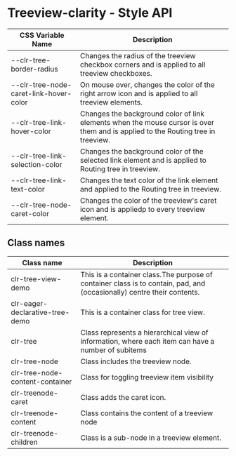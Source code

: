 # Treeview-clarity - Style API

| CSS Variable Name          | Description                                                        |
| -------------------------- | ------------------------------------------------------------------ |
| --clr-tree-border-radius | Changes the radius of the treeview checkbox corners and is applied to all treeview checkboxes.
| --clr-tree-node-caret-link-hover-color | On mouse over, changes the color of the right arrow icon and is applied to all treeview elements.
| --clr-tree-link-hover-color | Changes the background color of link elements when the mouse cursor is over them and is applied to the Routing tree in treeview.
| --clr-tree-link-selection-color | Changes the background color of the selected link element and is applied to Routing tree in treeview.
| --clr-tree-link-text-color | Changes the text color of the link element and applied to the Routing tree in treeview.
| --clr-tree-node-caret-color | Changes the color of the treeview's caret icon and is appliedp to every treeview element.

## Class names

| Class name    | Description                              |
| ------------- | ---------------------------------------- |
| clr-tree-view-demo | This is a container class.The purpose of container class is to contain, pad, and (occasionally) centre their contents. |
| clr-eager-declarative-tree-demo| This is a container class for tree view.|
| clr-tree | Class represents a hierarchical view of information, where each item can have a number of subitems |
| clr-tree-node | Class includes the treeview node.|
| clr-tree-node-content-container | Class for toggling treeview item visibility |
| clr-treenode-caret | Class adds the caret icon. |
| clr-treenode-content | Class contains the content of a treeview node |
| clr-treenode-children | Class is a sub-node in a treeview element. |